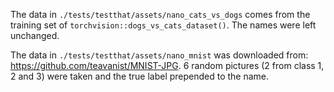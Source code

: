 The data in `./tests/testthat/assets/nano_cats_vs_dogs` comes from the training set of `torchvision::dogs_vs_cats_dataset()`.
The names were left unchanged.

The data in `./tests/testthat/assets/nano_mnist` was downloaded from: https://github.com/teavanist/MNIST-JPG.
6 random pictures (2 from class 1, 2 and 3) were taken and the true label prepended to the name.

